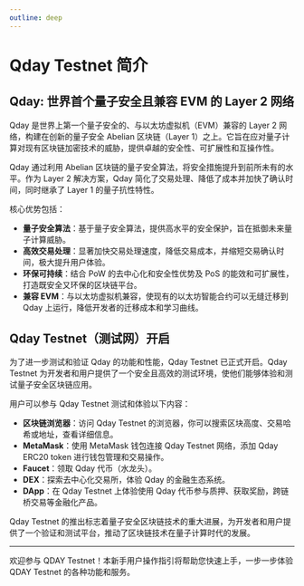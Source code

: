 ```yaml
---
outline: deep
---
```


# Qday Testnet 简介

## Qday: 世界首个量子安全且兼容 EVM 的 Layer 2 网络

Qday 是世界上第一个量子安全的、与以太坊虚拟机（EVM）兼容的 Layer 2 网络，构建在创新的量子安全 Abelian 区块链（Layer 1）之上。它旨在应对量子计算对现有区块链加密技术的威胁，提供卓越的安全性、可扩展性和互操作性。

Qday 通过利用 Abelian 区块链的量子安全算法，将安全措施提升到前所未有的水平。作为 Layer 2 解决方案，Qday 简化了交易处理、降低了成本并加快了确认时间，同时继承了 Layer 1 的量子抗性特性。

核心优势包括：

- **量子安全算法**：基于量子安全算法，提供高水平的安全保护，旨在抵御未来量子计算威胁。
- **高效交易处理**：显著加快交易处理速度，降低交易成本，并缩短交易确认时间，极大提升用户体验。
- **环保可持续**：结合 PoW 的去中心化和安全性优势及 PoS 的能效和可扩展性，打造既安全又环保的区块链平台。
- **兼容 EVM**：与以太坊虚拟机兼容，使现有的以太坊智能合约可以无缝迁移到 Qday 上运行，降低开发者的迁移成本和学习曲线。

## Qday Testnet（测试网）开启

为了进一步测试和验证 Qday 的功能和性能，Qday Testnet 已正式开启。Qday Testnet 为开发者和用户提供了一个安全且高效的测试环境，使他们能够体验和测试量子安全区块链应用。

用户可以参与 Qday Testnet 测试和体验以下内容：

- **区块链浏览器**：访问 Qday Testnet 的浏览器，你可以搜索区块高度、交易哈希或地址，查看详细信息。
- **MetaMask**：使用 MetaMask 钱包连接 Qday Testnet 网络，添加 Qday ERC20 token 进行钱包管理和交易操作。
- **Faucet**：领取 Qday 代币（水龙头）。
- **DEX**：探索去中心化交易所，体验 Qday 的金融生态系统。
- **DApp**：在 Qday Testnet 上体验使用 Qday 代币参与质押、获取奖励，跨链桥交易等金融化产品。

Qday Testnet 的推出标志着量子安全区块链技术的重大进展，为开发者和用户提供了一个验证和测试平台，推动了区块链技术在量子计算时代的发展。

---

欢迎参与 QDAY Testnet！本新手用户操作指引将帮助您快速上手，一步一步体验 QDAY Testnet 的各种功能和服务。

